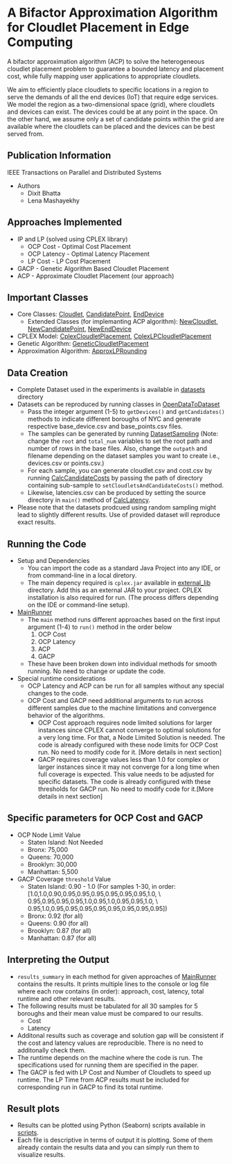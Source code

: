 # A Bifactor Approximation Algorithm for Cloudlet Placement in Edge Computing

A bifactor approximation algorithm (ACP) to solve the heterogeneous cloudlet placement problem to guarantee a bounded latency and placement cost, while fully mapping  user applications  to  appropriate cloudlets.

We aim to efficiently place  cloudlets  to specific locations in a region to serve the demands of all the end devices (IoT) that require  edge services. We model the region as a two-dimensional space (grid), where cloudlets and devices can exist. The devices could be at any point in the space. On the other hand, we assume only a set of candidate points within the grid are available where the cloudlets can be placed and the devices can be best served from.
## Publication Information
IEEE Transactions on Parallel and Distributed Systems
* Authors
  * Dixit Bhatta
  * Lena Mashayekhy

## Approaches Implemented
* IP and LP (solved using CPLEX library)
  * OCP Cost - Optimal Cost Placement 
  * OCP Latency - Optimal Latency Placement
  * LP Cost - LP Cost Placement
* GACP - Genetic Algorithm Based Cloudlet Placement
* ACP - Approximate Cloudlet Placement (our approach) 


## Important Classes
* Core Classes: [Cloudlet](core_classes/base/Cloudlet.java), [CandidatePoint](core_classes/base/CandidatePoint.java), [EndDevice](core_classes/base/EndDevice.java)
  * Extended Classes (for implemanting ACP algorithm): [NewCloudlet](core_classes/extended/NewCloudlet.java), [NewCandidatePoint](core_classes/extended/NewCandidatePoint.java), [NewEndDevice](core_classes/extended/NewEndDevice.java)
* CPLEX Model: [CplexCloudletPlacement](cplex_model/algorithm/CplexCloudletPlacement.java), [CplexLPCloudletPlacement](cplex_model/algorithm/CplexLPCloudletPlacement.java)
* Genetic Algorithm: [GeneticCloudletPlacement](genetic_algorithm/GeneticCloudletPlacement.java)
* Approximation Algorithm: [ApproxLPRounding](approx_algorithm/ApproxLPRounding.java)

## Data Creation
* Complete Dataset used in the experiments is available in [datasets](datasets) directory
* Datasets can be reproduced by running classes in [OpenDataToDataset](utils/dataset_creation/OpenDataToDataset.java)
  * Pass the integer argument (1-5) to `getDevices()` and `getCandidates()` methods to indicate different boroughs of NYC and generate respective base_device.csv and base_points.csv files. 
  * The samples can be generated by running [DatasetSampling](utils/dataset_creation/DatasetSampling.java) (Note: change the `root` and `total_num` variables to set the root path and number of rows in the base files. Also, change the `outpath` and filename depending on the dataset samples you want to create i.e., devices.csv or points.csv.)
  * For each sample, you can generate cloudlet.csv and cost.csv by running [CalcCandidateCosts](utils/dataset_creation/CalcCandidateCosts.java) by passing the path of directory containing sub-sample to `setCloudletsAndCandidateCosts()` method.
  * Likewise, latencies.csv can be produced by setting the source directory in `main()` method of [CalcLatency](utils/dataset_creation/CalcLatency.java).
* Please note that the datasets prodcued using random sampling might lead to slightly different results. Use of provided dataset will reproduce exact results.

## Running the Code
* Setup and Dependencies
  * You can import the code as a standard Java Project into any IDE, or from command-line in a local diretory.
  * The main depency required is `cplex.jar` available in [external_lib](external_lib) directory. Add this as an external JAR to your project. CPLEX installation is also required for run. (The process differs depending on the IDE or command-line setup).
* [MainRunner](main_classes/runners/MainRunner.java)
  * The `main` method runs different approaches based on the first input argument (1-4) to `run()` method in the order below
    1. OCP Cost
    2. OCP Latency
    3. ACP
    4. GACP
  * These have been broken down into individual methods for smooth running. No need to change or update the code. 
 * Special runtime considerations
   * OCP Latency and ACP can be run for all samples without any special changes to the code.
   * OCP Cost and GACP need additional arguments to run across different samples due to the machine limitations and convergence behavior of the algorithms.
     * OCP Cost approach requires node limited solutions for larger instances since CPLEX cannot converge to optimal solutions for a very long time. For that, a Node Limited Solution is needed. The code is already configured with these node limits for OCP Cost run. No need to modify code for it. [More details in next section]
     * GACP requires coverage values less than 1.0 for complex or larger instances since it may not converge for a long time when full coverage is expected. This value needs to be adjusted for specific datasets. The code is already configured with these thresholds for GACP run. No need to modify code for it.[More details in next section]

## Specific parameters for OCP Cost and GACP
* OCP Node Limit Value
  * Staten Island: Not Needed
  * Bronx: 75,000
  * Queens: 70,000
  * Brooklyn: 30,000
  * Manhattan: 5,500
* GACP Coverage `threshold` Value
  * Staten Island: 0.90 - 1.0 (For samples 1-30, in order: \[1.0,1.0,0.90,0.95,0.95,0.95,0.95,0.95,0.95,1.0, \\
					0.95,0.95,0.95,0.95,1.0,0.95,1.0,0.95,0.95,1.0, \\
					0.95,1.0,0.95,0.95,0.95,0.95,0.95,0.95,0.95,0.95\])
  * Bronx: 0.92 (for all)
  * Queens: 0.90 (for all)
  * Brooklyn: 0.87 (for all)
  * Manhattan: 0.87 (for all)

## Interpreting the Output
* `results_summary` in each method for given approaches of [MainRunner](main_classes/runners/MainRunner.java) contains the results. It prints multiple lines to the console or log file where each row contains (in order): approach, cost, latency, total runtime and other relevant results.
* The following results must be tabulated for all 30 samples for 5 boroughs and their mean value must be compared to our results.
  * Cost
  * Latency
* Additonal results such as coverage and solution gap will be consistent if the cost and latency values are reproducible. There is no need to additonally check them.
* The runtime depends on the machine where the code is run. The specifications used for running them are specified in the paper.
* The GACP is fed with LP Cost and Number of Cloudlets to speed up runtime. The LP Time from ACP results must be included for corresponding run in GACP to find its total runtime.

## Result plots
* Results can be plotted using Python (Seaborn) scripts available in [scripts](scripts).
* Each file is descriptive in terms of output it is plotting. Some of them already contain the results data and you can simply run them to visualize results.
